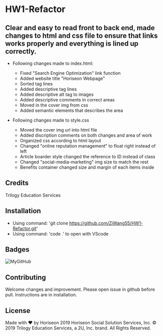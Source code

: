 # HW1-Refactor

## Clear and easy to read front to back end, made changes to html and css file to ensure that links works properly and everything is lined up correctly.

* Following changes made to index.html: 
    * Fixed "Search Engine Optimization" link function
    * Added website title "Horiseon Webpage"
    * Sorted tag lines
    * Added descriptive tag lines
    * Added descriptive alt tag to images
    * Added descriptive comments in correct areas
    * Moved in the cover img from css
    * Added semantic elements that describes the area

* Following changes made to style.css
    * Moved the cover img url into html file
    * Added discription comments on both changes and area of work
    * Organized css according to html layout
    * Changed "online reputation management" to float right instead of left
    * Article boarder style changed the reference to ID instead of class
    * Changed "social-media-marketing" img size to match the rest
    * Benefits container changed size and margin of each items inside

## Credits

Trilogy Education Services

## Installation

- Using command: 'git clone https://github.com/ZiWang55/HW1-Refactor.git'
- Using command: 'code .' to open with VScode

## Badges

![MyGitHub](https://img.shields.io/github/license/ZiWang55/HW1-Refactor)

## Contributing

Welcome changes and improvement. Please open issue in github before pull. Instructions are in installation.


## License

Made with ❤️️ by Horiseon
2019 Horiseon Social Solution Services, Inc.
© 2019 Trilogy Education Services, a 2U, Inc. brand. All Rights Reserved.

